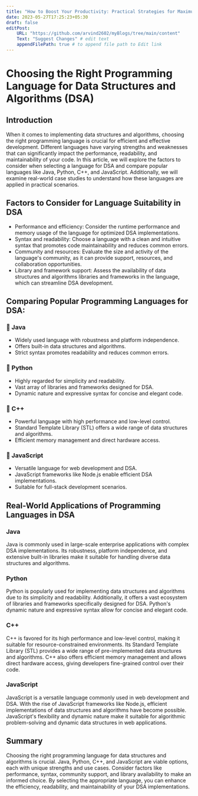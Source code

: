 ```yaml
---
title: "How to Boost Your Productivity: Practical Strategies for Maximum Efficiency"
date: 2023-05-27T17:25:23+05:30
draft: false
editPost:
    URL: "https://github.com/arvind2602/myBlogs/tree/main/content"
    Text: "Suggest Changes" # edit text
    appendFilePath: true # to append file path to Edit link
---
```


# Choosing the Right Programming Language for Data Structures and Algorithms (DSA)

## Introduction
When it comes to implementing data structures and algorithms, choosing the right programming language is crucial for efficient and effective development. Different languages have varying strengths and weaknesses that can significantly impact the performance, readability, and maintainability of your code. In this article, we will explore the factors to consider when selecting a language for DSA and compare popular languages like Java, Python, C++, and JavaScript. Additionally, we will examine real-world case studies to understand how these languages are applied in practical scenarios.

## Factors to Consider for Language Suitability in DSA
- Performance and efficiency: Consider the runtime performance and memory usage of the language for optimized DSA implementations.
- Syntax and readability: Choose a language with a clean and intuitive syntax that promotes code maintainability and reduces common errors.
- Community and resources: Evaluate the size and activity of the language's community, as it can provide support, resources, and collaboration opportunities.
- Library and framework support: Assess the availability of data structures and algorithms libraries and frameworks in the language, which can streamline DSA development.

## Comparing Popular Programming Languages for DSA:

### 📌 Java
- Widely used language with robustness and platform independence.
- Offers built-in data structures and algorithms.
- Strict syntax promotes readability and reduces common errors.

### 📌 Python
- Highly regarded for simplicity and readability.
- Vast array of libraries and frameworks designed for DSA.
- Dynamic nature and expressive syntax for concise and elegant code.

### 📌 C++
- Powerful language with high performance and low-level control.
- Standard Template Library (STL) offers a wide range of data structures and algorithms.
- Efficient memory management and direct hardware access.

### 📌 JavaScript
- Versatile language for web development and DSA.
- JavaScript frameworks like Node.js enable efficient DSA implementations.
- Suitable for full-stack development scenarios.

## Real-World Applications of Programming Languages in DSA

### Java
Java is commonly used in large-scale enterprise applications with complex DSA implementations. Its robustness, platform independence, and extensive built-in libraries make it suitable for handling diverse data structures and algorithms.

### Python
Python is popularly used for implementing data structures and algorithms due to its simplicity and readability. Additionally, it offers a vast ecosystem of libraries and frameworks specifically designed for DSA. Python's dynamic nature and expressive syntax allow for concise and elegant code.

### C++
C++ is favored for its high performance and low-level control, making it suitable for resource-constrained environments. Its Standard Template Library (STL) provides a wide range of pre-implemented data structures and algorithms. C++ also offers efficient memory management and allows direct hardware access, giving developers fine-grained control over their code.

### JavaScript
JavaScript is a versatile language commonly used in web development and DSA. With the rise of JavaScript frameworks like Node.js, efficient implementations of data structures and algorithms have become possible. JavaScript's flexibility and dynamic nature make it suitable for algorithmic problem-solving and dynamic data structures in web applications.

## Summary
Choosing the right programming language for data structures and algorithms is crucial. Java, Python, C++, and JavaScript are viable options, each with unique strengths and use cases. Consider factors like performance, syntax, community support, and library availability to make an informed choice. By selecting the appropriate language, you can enhance the efficiency, readability, and maintainability of your DSA implementations.

